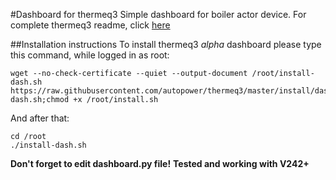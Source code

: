 #Dashboard for thermeq3
Simple dashboard for boiler actor device.
For complete thermeq3 readme, click [here](https://github.com/autopower/thermeq3/blob/master/README.md)

##Installation instructions
To install thermeq3 *alpha* dashboard please type this command, while logged in as root:
```
wget --no-check-certificate --quiet --output-document /root/install-dash.sh https://raw.githubusercontent.com/autopower/thermeq3/master/install/dashboard/install-dash.sh;chmod +x /root/install.sh
```
And after that:
```
cd /root
./install-dash.sh
```
**Don't forget to edit dashboard.py file!**
**Tested and working with V242+**